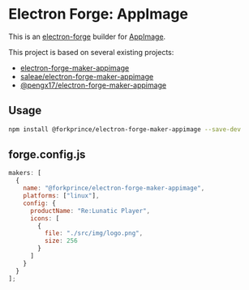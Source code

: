 # Electron Forge: AppImage

This is an [electron-forge](https://www.electronforge.io/) builder for [AppImage](https://appimage.org/).

This project is based on several existing projects:
- [electron-forge-maker-appimage](https://www.npmjs.com/package/electron-forge-maker-appimage)
- [saleae/electron-forge-maker-appimage](https://github.com/saleae/electron-forge-maker-appimage)
- [@pengx17/electron-forge-maker-appimage](https://www.npmjs.com/package/@pengx17/electron-forge-maker-appimage)

## Usage

```bash
npm install @forkprince/electron-forge-maker-appimage --save-dev
```

## forge.config.js

```js
makers: [
  {
    name: "@forkprince/electron-forge-maker-appimage",
    platforms: ["linux"],
    config: {
      productName: "Re:Lunatic Player",
      icons: [
        {
          file: "./src/img/logo.png",
          size: 256
        }
      ]
    }
  }
];
```
